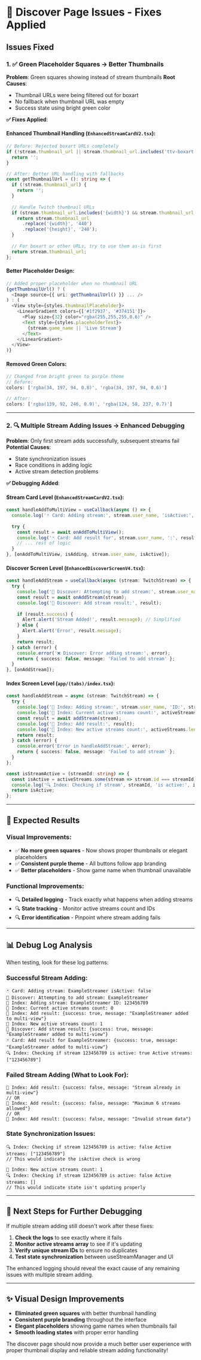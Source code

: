 # 🔧 Discover Page Issues - Fixes Applied

## Issues Fixed

### 1. ✅ **Green Placeholder Squares → Better Thumbnails**

**Problem**: Green squares showing instead of stream thumbnails
**Root Causes**: 
- Thumbnail URLs were being filtered out for boxart
- No fallback when thumbnail URL was empty
- Success state using bright green color

**✅ Fixes Applied**:

#### **Enhanced Thumbnail Handling** (`EnhancedStreamCardV2.tsx`):
```typescript
// Before: Rejected boxart URLs completely
if (!stream.thumbnail_url || stream.thumbnail_url.includes('ttv-boxart')) {
  return '';
}

// After: Better URL handling with fallbacks
const getThumbnailUrl = (): string => {
  if (!stream.thumbnail_url) {
    return '';
  }
  
  // Handle Twitch thumbnail URLs
  if (stream.thumbnail_url.includes('{width}') && stream.thumbnail_url.includes('{height}')) {
    return stream.thumbnail_url
      .replace('{width}', '440')
      .replace('{height}', '248');
  }
  
  // For boxart or other URLs, try to use them as-is first
  return stream.thumbnail_url;
};
```

#### **Better Placeholder Design**:
```typescript
// Added proper placeholder when no thumbnail URL
{getThumbnailUrl() ? (
  <Image source={{ uri: getThumbnailUrl() }} ... />
) : (
  <View style={styles.thumbnailPlaceholder}>
    <LinearGradient colors={['#1f2937', '#374151']}>
      <Play size={32} color="rgba(255,255,255,0.6)" />
      <Text style={styles.placeholderText}>
        {stream.game_name || 'Live Stream'}
      </Text>
    </LinearGradient>
  </View>
)}
```

#### **Removed Green Colors**:
```typescript
// Changed from bright green to purple theme
// Before:
colors: ['rgba(34, 197, 94, 0.8)', 'rgba(34, 197, 94, 0.6)']

// After:
colors: ['rgba(139, 92, 246, 0.9)', 'rgba(124, 58, 237, 0.7)']
```

---

### 2. 🔍 **Multiple Stream Adding Issues → Enhanced Debugging**

**Problem**: Only first stream adds successfully, subsequent streams fail
**Potential Causes**: 
- State synchronization issues
- Race conditions in adding logic
- Active stream detection problems

**✅ Debugging Added**:

#### **Stream Card Level** (`EnhancedStreamCardV2.tsx`):
```typescript
const handleAddToMultiView = useCallback(async () => {
  console.log('🃏 Card: Adding stream:', stream.user_name, 'isActive:', isActive);
  
  try {
    const result = await onAddToMultiView();
    console.log('🃏 Card: Add result for', stream.user_name, ':', result);
    // ... rest of logic
  }
}, [onAddToMultiView, isAdding, stream.user_name, isActive]);
```

#### **Discover Screen Level** (`EnhancedDiscoverScreenV4.tsx`):
```typescript
const handleAddStream = useCallback(async (stream: TwitchStream) => {
  try {
    console.log('🎯 Discover: Attempting to add stream:', stream.user_name);
    const result = await onAddStream(stream);
    console.log('🎯 Discover: Add stream result:', result);
    
    if (result.success) {
      Alert.alert('Stream Added!', result.message); // Simplified
    } else {
      Alert.alert('Error', result.message);
    }
    return result;
  } catch (error) {
    console.error('❌ Discover: Error adding stream:', error);
    return { success: false, message: 'Failed to add stream' };
  }
}, [onAddStream]);
```

#### **Index Screen Level** (`app/(tabs)/index.tsx`):
```typescript
const handleAddStream = async (stream: TwitchStream) => {
  try {
    console.log('📱 Index: Adding stream:', stream.user_name, 'ID:', stream.id);
    console.log('📱 Index: Current active streams count:', activeStreams.length);
    const result = await addStream(stream);
    console.log('📱 Index: Add result:', result);
    console.log('📱 Index: New active streams count:', activeStreams.length);
    return result;
  } catch (error) {
    console.error('Error in handleAddStream:', error);
    return { success: false, message: 'Failed to add stream' };
  }
};

const isStreamActive = (streamId: string) => {
  const isActive = activeStreams.some(stream => stream.id === streamId);
  console.log('🔍 Index: Checking if stream', streamId, 'is active:', isActive, 'Active streams:', activeStreams.map(s => s.id));
  return isActive;
};
```

---

## 🎯 Expected Results

### **Visual Improvements**:
- ✅ **No more green squares** - Now shows proper thumbnails or elegant placeholders
- ✅ **Consistent purple theme** - All buttons follow app branding
- ✅ **Better placeholders** - Show game name when thumbnail unavailable

### **Functional Improvements**:
- 🔍 **Detailed logging** - Track exactly what happens when adding streams
- 🔍 **State tracking** - Monitor active streams count and IDs
- 🔍 **Error identification** - Pinpoint where stream adding fails

---

## 📊 Debug Log Analysis

When testing, look for these log patterns:

### **Successful Stream Adding**:
```
🃏 Card: Adding stream: ExampleStreamer isActive: false
🎯 Discover: Attempting to add stream: ExampleStreamer
📱 Index: Adding stream: ExampleStreamer ID: 123456789
📱 Index: Current active streams count: 0
📱 Index: Add result: {success: true, message: "ExampleStreamer added to multi-view"}
📱 Index: New active streams count: 1
🎯 Discover: Add stream result: {success: true, message: "ExampleStreamer added to multi-view"}
🃏 Card: Add result for ExampleStreamer: {success: true, message: "ExampleStreamer added to multi-view"}
🔍 Index: Checking if stream 123456789 is active: true Active streams: ["123456789"]
```

### **Failed Stream Adding (What to Look For)**:
```
📱 Index: Add result: {success: false, message: "Stream already in multi-view"}
// OR
📱 Index: Add result: {success: false, message: "Maximum 6 streams allowed"}
// OR  
📱 Index: Add result: {success: false, message: "Invalid stream data"}
```

### **State Synchronization Issues**:
```
🔍 Index: Checking if stream 123456789 is active: false Active streams: ["123456789"]
// This would indicate the isActive check is wrong

📱 Index: New active streams count: 1
🔍 Index: Checking if stream 123456789 is active: false Active streams: []
// This would indicate state isn't updating properly
```

---

## 🚀 Next Steps for Further Debugging

If multiple stream adding still doesn't work after these fixes:

1. **Check the logs** to see exactly where it fails
2. **Monitor active streams array** to see if it's updating
3. **Verify unique stream IDs** to ensure no duplicates
4. **Test state synchronization** between useStreamManager and UI

The enhanced logging should reveal the exact cause of any remaining issues with multiple stream adding.

---

## ✨ Visual Design Improvements

- **Eliminated green squares** with better thumbnail handling
- **Consistent purple branding** throughout the interface  
- **Elegant placeholders** showing game names when thumbnails fail
- **Smooth loading states** with proper error handling

The discover page should now provide a much better user experience with proper thumbnail display and reliable stream adding functionality!